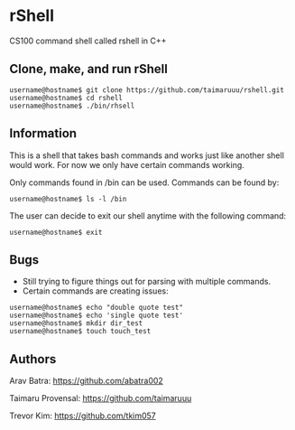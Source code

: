 # rShell
CS100 command shell called rshell in C++

Clone, make, and run rShell
----------------------------

```console
username@hostname$ git clone https://github.com/taimaruuu/rshell.git
username@hostname$ cd rshell
username@hostname$ ./bin/rhsell
```

Information
------------

This is a shell that takes bash commands and works just like another shell would
work. For now we only have certain commands working.

Only commands found in /bin can be used. Commands can be found by:

```console
username@hostname$ ls -l /bin
```
The user can decide to exit our shell anytime with the following command:

```console
username@hostname$ exit
```

Bugs
-----

* Still trying to figure things out for parsing with multiple commands.
* Certain commands are creating issues:

```console
username@hostname$ echo "double quote test"
username@hostname$ echo 'single quote test'
username@hostname$ mkdir dir_test
username@hostname$ touch touch_test
```

Authors
---------

Arav Batra: https://github.com/abatra002

Taimaru Provensal: https://github.com/taimaruuu

Trevor Kim: https://github.com/tkim057
